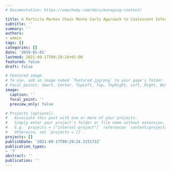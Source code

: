 ```yaml
---
# Documentation: https://wowchemy.com/docs/managing-content/

title: A Particle Markov Chain Monte Carlo Approach to Coalescent Inference
subtitle: ''
summary: ''
authors:
- admin
tags: []
categories: []
date: '2019-01-01'
lastmod: 2021-09-17T09:29:24+01:00
featured: false
draft: false

# Featured image
# To use, add an image named `featured.jpg/png` to your page's folder.
# Focal points: Smart, Center, TopLeft, Top, TopRight, Left, Right, BottomLeft, Bottom, BottomRight.
image:
  caption: ''
  focal_point: ''
  preview_only: false

# Projects (optional).
#   Associate this post with one or more of your projects.
#   Simply enter your project's folder or file name without extension.
#   E.g. `projects = ["internal-project"]` references `content/project/deep-learning/index.md`.
#   Otherwise, set `projects = []`.
projects: []
publishDate: '2021-09-17T08:29:24.215173Z'
publication_types:
- '7'
abstract: ''
publication: ''
---
```

